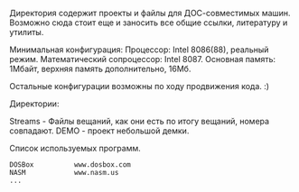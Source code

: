 ﻿Директория содержит проекты и файлы для ДОС-совместимых машин.
Возможно сюда стоит еще и заносить все общие ссылки, литературу и утилиты.

Минимальная конфигурация:
Процессор: Intel 8086(88), реальный режим.
Математический сопроцессор: Intel 8087.
Основная память: 1Мбайт, верхняя память дополнительно, 16Мб.

Остальные конфигурации возможны по ходу продвижения кода. :)

Директории:

Streams - Файлы вещаний, как они есть по итогу вещаний, номера совпадают.
DEMO - проект небольшой демки.

Список используемых программ.

	DOSBox			www.dosbox.com
	NASM 			www.nasm.us
	...
